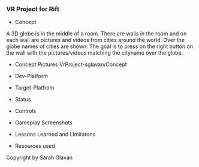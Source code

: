 ### VR Project for Rift
* Concept

A 3D globe is in the middle of a room. There are walls in the room and on each wall are pictures and videos from cities around the world. Over the globe names of cities are shown. The goal is to press on the right button on the wall with the pictures/videos matching the cityname over the globe.

* Concept Pictures
VrProject-sglavan/Concept

* Dev-Platform
* Target-Platfrom
* Status
* Controls
* Gameplay Screenshots
* Lessons Learned and Limitatons
* Resources used

Copyright by Sarah Glavan